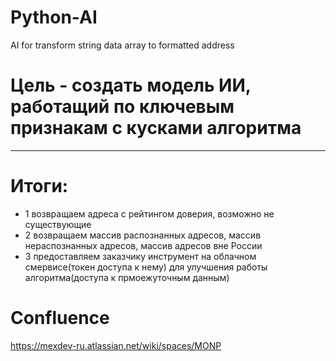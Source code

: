 # Python-AI
AI for transform string data array to formatted address
# Цель - создать модель ИИ, работащий по ключевым признакам с кусками алгоритма
_____________________________________________________________________________
# Итоги:  
* 1 возвращаем адреса с рейтингом доверия, возможно не существующие  
* 2 возвращаем массив распознанных адресов, массив нераспознанных адресов, массив адресов вне России  
* 3 предоставляем заказчику инструмент на облачном смервисе(токен доступа к нему) для улучшения работы алгоритма(доступа к прмоежуточным данным)  
# Confluence  
https://mexdev-ru.atlassian.net/wiki/spaces/MONP  

